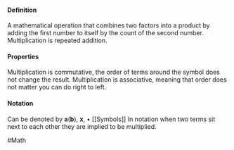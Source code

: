 #### Definition
A mathematical operation that combines two factors into a product by adding the first number to itself by the count of the second number.
Multiplication is repeated addition.

#### Properties
Multiplication is commutative, the order of terms around the symbol does not change the result. 
Multiplication is associative, meaning that order does not matter you can do right to left.

#### Notation
Can be denoted by  **a**(**b**), **x**, $\bullet$ [[Symbols]] 
In notation when two terms sit next to each other they are implied to be multiplied.

#Math